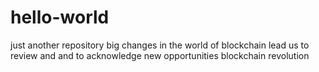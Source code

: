 # hello-world
just another repository
big changes in the world of blockchain lead us to review and and to acknowledge new opportunities
blockchain revolution
